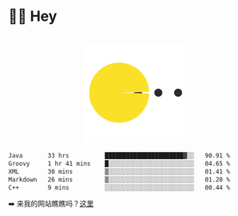 
# 👋🏻 Hey
<div align="center">
	<br>
	<img src="https://raw.githubusercontent.com/Aniket965/Aniket965/master/pacman.svg?sanitize=true" width="200" height="200">
	<br>
</div>

<!--START_SECTION:waka-->
```text
Java       33 hrs          ██████████████████████▓░░   90.91 % 
Groovy     1 hr 41 mins    █░░░░░░░░░░░░░░░░░░░░░░░░   04.65 % 
XML        30 mins         ▒░░░░░░░░░░░░░░░░░░░░░░░░   01.41 % 
Markdown   26 mins         ▒░░░░░░░░░░░░░░░░░░░░░░░░   01.20 % 
C++        9 mins          ░░░░░░░░░░░░░░░░░░░░░░░░░   00.44 % 
```
<!--END_SECTION:waka-->

 ➡️  来我的网站瞧瞧吗？[这里](https://www.shaolongfei.com)
